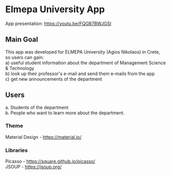 # Elmepa University App

App presentation: https://youtu.be/FQGB7BWJGSI

## Main Goal

This app was developed for ELMEPA University (Agios Nikolaos) in Crete, so users can gain:<br/>
a) useful student information about the department of Management Science & Technology <br/>
b) look up their professor's e-mail and send them e-mails from the app <br/>
c) get new announcements of the department

## Users

a. Students of the department <br/>
b. People who want to learn more about the department.

### Theme 

Material Design - https://material.io/

### Libraries

Picasso - https://square.github.io/picasso/ <br/>
JSOUP - https://jsoup.org/
